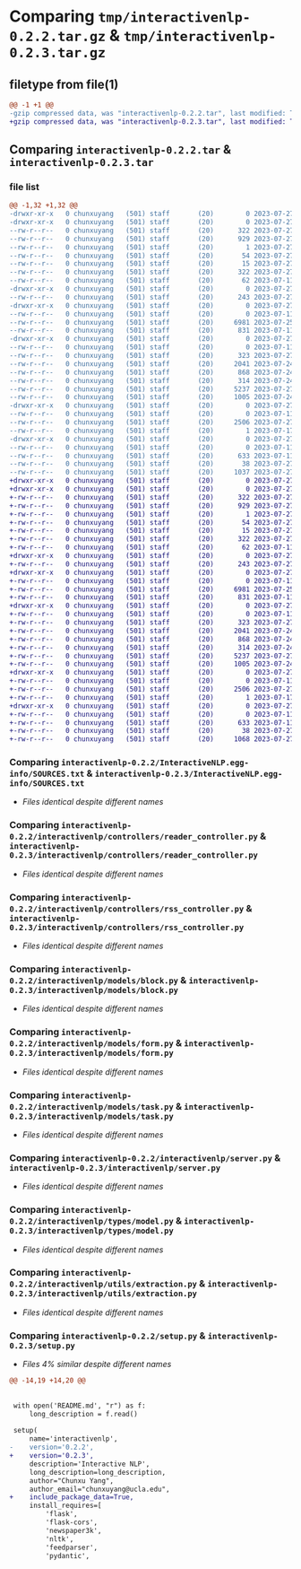 # Comparing `tmp/interactivenlp-0.2.2.tar.gz` & `tmp/interactivenlp-0.2.3.tar.gz`

## filetype from file(1)

```diff
@@ -1 +1 @@
-gzip compressed data, was "interactivenlp-0.2.2.tar", last modified: Thu Jul 27 00:15:19 2023, max compression
+gzip compressed data, was "interactivenlp-0.2.3.tar", last modified: Thu Jul 27 00:20:37 2023, max compression
```

## Comparing `interactivenlp-0.2.2.tar` & `interactivenlp-0.2.3.tar`

### file list

```diff
@@ -1,32 +1,32 @@
-drwxr-xr-x   0 chunxuyang   (501) staff       (20)        0 2023-07-27 00:15:19.637113 interactivenlp-0.2.2/
-drwxr-xr-x   0 chunxuyang   (501) staff       (20)        0 2023-07-27 00:15:19.632659 interactivenlp-0.2.2/InteractiveNLP.egg-info/
--rw-r--r--   0 chunxuyang   (501) staff       (20)      322 2023-07-27 00:15:19.000000 interactivenlp-0.2.2/InteractiveNLP.egg-info/PKG-INFO
--rw-r--r--   0 chunxuyang   (501) staff       (20)      929 2023-07-27 00:15:19.000000 interactivenlp-0.2.2/InteractiveNLP.egg-info/SOURCES.txt
--rw-r--r--   0 chunxuyang   (501) staff       (20)        1 2023-07-27 00:15:19.000000 interactivenlp-0.2.2/InteractiveNLP.egg-info/dependency_links.txt
--rw-r--r--   0 chunxuyang   (501) staff       (20)       54 2023-07-27 00:15:19.000000 interactivenlp-0.2.2/InteractiveNLP.egg-info/requires.txt
--rw-r--r--   0 chunxuyang   (501) staff       (20)       15 2023-07-27 00:15:19.000000 interactivenlp-0.2.2/InteractiveNLP.egg-info/top_level.txt
--rw-r--r--   0 chunxuyang   (501) staff       (20)      322 2023-07-27 00:15:19.636981 interactivenlp-0.2.2/PKG-INFO
--rw-r--r--   0 chunxuyang   (501) staff       (20)       62 2023-07-11 20:32:46.000000 interactivenlp-0.2.2/README.md
-drwxr-xr-x   0 chunxuyang   (501) staff       (20)        0 2023-07-27 00:15:19.633073 interactivenlp-0.2.2/interactivenlp/
--rw-r--r--   0 chunxuyang   (501) staff       (20)      243 2023-07-27 00:06:13.000000 interactivenlp-0.2.2/interactivenlp/__init__.py
-drwxr-xr-x   0 chunxuyang   (501) staff       (20)        0 2023-07-27 00:15:19.634129 interactivenlp-0.2.2/interactivenlp/controllers/
--rw-r--r--   0 chunxuyang   (501) staff       (20)        0 2023-07-11 20:32:46.000000 interactivenlp-0.2.2/interactivenlp/controllers/__init__.py
--rw-r--r--   0 chunxuyang   (501) staff       (20)     6981 2023-07-25 19:46:01.000000 interactivenlp-0.2.2/interactivenlp/controllers/reader_controller.py
--rw-r--r--   0 chunxuyang   (501) staff       (20)      831 2023-07-11 20:32:46.000000 interactivenlp-0.2.2/interactivenlp/controllers/rss_controller.py
-drwxr-xr-x   0 chunxuyang   (501) staff       (20)        0 2023-07-27 00:15:19.635749 interactivenlp-0.2.2/interactivenlp/models/
--rw-r--r--   0 chunxuyang   (501) staff       (20)        0 2023-07-11 20:32:46.000000 interactivenlp-0.2.2/interactivenlp/models/__init__.py
--rw-r--r--   0 chunxuyang   (501) staff       (20)      323 2023-07-27 00:08:58.000000 interactivenlp-0.2.2/interactivenlp/models/article.py
--rw-r--r--   0 chunxuyang   (501) staff       (20)     2041 2023-07-24 20:16:58.000000 interactivenlp-0.2.2/interactivenlp/models/block.py
--rw-r--r--   0 chunxuyang   (501) staff       (20)      868 2023-07-24 23:42:14.000000 interactivenlp-0.2.2/interactivenlp/models/form.py
--rw-r--r--   0 chunxuyang   (501) staff       (20)      314 2023-07-24 19:14:33.000000 interactivenlp-0.2.2/interactivenlp/models/rss.py
--rw-r--r--   0 chunxuyang   (501) staff       (20)     5237 2023-07-27 00:09:23.000000 interactivenlp-0.2.2/interactivenlp/models/task.py
--rw-r--r--   0 chunxuyang   (501) staff       (20)     1005 2023-07-24 19:17:35.000000 interactivenlp-0.2.2/interactivenlp/server.py
-drwxr-xr-x   0 chunxuyang   (501) staff       (20)        0 2023-07-27 00:15:19.636340 interactivenlp-0.2.2/interactivenlp/types/
--rw-r--r--   0 chunxuyang   (501) staff       (20)        0 2023-07-11 20:32:46.000000 interactivenlp-0.2.2/interactivenlp/types/__init__.py
--rw-r--r--   0 chunxuyang   (501) staff       (20)     2506 2023-07-27 00:08:26.000000 interactivenlp-0.2.2/interactivenlp/types/model.py
--rw-r--r--   0 chunxuyang   (501) staff       (20)        1 2023-07-17 20:45:05.000000 interactivenlp-0.2.2/interactivenlp/types/server.py
-drwxr-xr-x   0 chunxuyang   (501) staff       (20)        0 2023-07-27 00:15:19.636656 interactivenlp-0.2.2/interactivenlp/utils/
--rw-r--r--   0 chunxuyang   (501) staff       (20)        0 2023-07-11 20:32:46.000000 interactivenlp-0.2.2/interactivenlp/utils/__init__.py
--rw-r--r--   0 chunxuyang   (501) staff       (20)      633 2023-07-11 20:32:46.000000 interactivenlp-0.2.2/interactivenlp/utils/extraction.py
--rw-r--r--   0 chunxuyang   (501) staff       (20)       38 2023-07-27 00:15:19.637159 interactivenlp-0.2.2/setup.cfg
--rw-r--r--   0 chunxuyang   (501) staff       (20)     1037 2023-07-27 00:15:03.000000 interactivenlp-0.2.2/setup.py
+drwxr-xr-x   0 chunxuyang   (501) staff       (20)        0 2023-07-27 00:20:37.956711 interactivenlp-0.2.3/
+drwxr-xr-x   0 chunxuyang   (501) staff       (20)        0 2023-07-27 00:20:37.952870 interactivenlp-0.2.3/InteractiveNLP.egg-info/
+-rw-r--r--   0 chunxuyang   (501) staff       (20)      322 2023-07-27 00:20:37.000000 interactivenlp-0.2.3/InteractiveNLP.egg-info/PKG-INFO
+-rw-r--r--   0 chunxuyang   (501) staff       (20)      929 2023-07-27 00:20:37.000000 interactivenlp-0.2.3/InteractiveNLP.egg-info/SOURCES.txt
+-rw-r--r--   0 chunxuyang   (501) staff       (20)        1 2023-07-27 00:20:37.000000 interactivenlp-0.2.3/InteractiveNLP.egg-info/dependency_links.txt
+-rw-r--r--   0 chunxuyang   (501) staff       (20)       54 2023-07-27 00:20:37.000000 interactivenlp-0.2.3/InteractiveNLP.egg-info/requires.txt
+-rw-r--r--   0 chunxuyang   (501) staff       (20)       15 2023-07-27 00:20:37.000000 interactivenlp-0.2.3/InteractiveNLP.egg-info/top_level.txt
+-rw-r--r--   0 chunxuyang   (501) staff       (20)      322 2023-07-27 00:20:37.956603 interactivenlp-0.2.3/PKG-INFO
+-rw-r--r--   0 chunxuyang   (501) staff       (20)       62 2023-07-11 20:32:46.000000 interactivenlp-0.2.3/README.md
+drwxr-xr-x   0 chunxuyang   (501) staff       (20)        0 2023-07-27 00:20:37.953232 interactivenlp-0.2.3/interactivenlp/
+-rw-r--r--   0 chunxuyang   (501) staff       (20)      243 2023-07-27 00:06:13.000000 interactivenlp-0.2.3/interactivenlp/__init__.py
+drwxr-xr-x   0 chunxuyang   (501) staff       (20)        0 2023-07-27 00:20:37.954170 interactivenlp-0.2.3/interactivenlp/controllers/
+-rw-r--r--   0 chunxuyang   (501) staff       (20)        0 2023-07-11 20:32:46.000000 interactivenlp-0.2.3/interactivenlp/controllers/__init__.py
+-rw-r--r--   0 chunxuyang   (501) staff       (20)     6981 2023-07-25 19:46:01.000000 interactivenlp-0.2.3/interactivenlp/controllers/reader_controller.py
+-rw-r--r--   0 chunxuyang   (501) staff       (20)      831 2023-07-11 20:32:46.000000 interactivenlp-0.2.3/interactivenlp/controllers/rss_controller.py
+drwxr-xr-x   0 chunxuyang   (501) staff       (20)        0 2023-07-27 00:20:37.955467 interactivenlp-0.2.3/interactivenlp/models/
+-rw-r--r--   0 chunxuyang   (501) staff       (20)        0 2023-07-11 20:32:46.000000 interactivenlp-0.2.3/interactivenlp/models/__init__.py
+-rw-r--r--   0 chunxuyang   (501) staff       (20)      323 2023-07-27 00:08:58.000000 interactivenlp-0.2.3/interactivenlp/models/article.py
+-rw-r--r--   0 chunxuyang   (501) staff       (20)     2041 2023-07-24 20:16:58.000000 interactivenlp-0.2.3/interactivenlp/models/block.py
+-rw-r--r--   0 chunxuyang   (501) staff       (20)      868 2023-07-24 23:42:14.000000 interactivenlp-0.2.3/interactivenlp/models/form.py
+-rw-r--r--   0 chunxuyang   (501) staff       (20)      314 2023-07-24 19:14:33.000000 interactivenlp-0.2.3/interactivenlp/models/rss.py
+-rw-r--r--   0 chunxuyang   (501) staff       (20)     5237 2023-07-27 00:09:23.000000 interactivenlp-0.2.3/interactivenlp/models/task.py
+-rw-r--r--   0 chunxuyang   (501) staff       (20)     1005 2023-07-24 19:17:35.000000 interactivenlp-0.2.3/interactivenlp/server.py
+drwxr-xr-x   0 chunxuyang   (501) staff       (20)        0 2023-07-27 00:20:37.956043 interactivenlp-0.2.3/interactivenlp/types/
+-rw-r--r--   0 chunxuyang   (501) staff       (20)        0 2023-07-11 20:32:46.000000 interactivenlp-0.2.3/interactivenlp/types/__init__.py
+-rw-r--r--   0 chunxuyang   (501) staff       (20)     2506 2023-07-27 00:08:26.000000 interactivenlp-0.2.3/interactivenlp/types/model.py
+-rw-r--r--   0 chunxuyang   (501) staff       (20)        1 2023-07-17 20:45:05.000000 interactivenlp-0.2.3/interactivenlp/types/server.py
+drwxr-xr-x   0 chunxuyang   (501) staff       (20)        0 2023-07-27 00:20:37.956343 interactivenlp-0.2.3/interactivenlp/utils/
+-rw-r--r--   0 chunxuyang   (501) staff       (20)        0 2023-07-11 20:32:46.000000 interactivenlp-0.2.3/interactivenlp/utils/__init__.py
+-rw-r--r--   0 chunxuyang   (501) staff       (20)      633 2023-07-11 20:32:46.000000 interactivenlp-0.2.3/interactivenlp/utils/extraction.py
+-rw-r--r--   0 chunxuyang   (501) staff       (20)       38 2023-07-27 00:20:37.956753 interactivenlp-0.2.3/setup.cfg
+-rw-r--r--   0 chunxuyang   (501) staff       (20)     1068 2023-07-27 00:20:33.000000 interactivenlp-0.2.3/setup.py
```

### Comparing `interactivenlp-0.2.2/InteractiveNLP.egg-info/SOURCES.txt` & `interactivenlp-0.2.3/InteractiveNLP.egg-info/SOURCES.txt`

 * *Files identical despite different names*

### Comparing `interactivenlp-0.2.2/interactivenlp/controllers/reader_controller.py` & `interactivenlp-0.2.3/interactivenlp/controllers/reader_controller.py`

 * *Files identical despite different names*

### Comparing `interactivenlp-0.2.2/interactivenlp/controllers/rss_controller.py` & `interactivenlp-0.2.3/interactivenlp/controllers/rss_controller.py`

 * *Files identical despite different names*

### Comparing `interactivenlp-0.2.2/interactivenlp/models/block.py` & `interactivenlp-0.2.3/interactivenlp/models/block.py`

 * *Files identical despite different names*

### Comparing `interactivenlp-0.2.2/interactivenlp/models/form.py` & `interactivenlp-0.2.3/interactivenlp/models/form.py`

 * *Files identical despite different names*

### Comparing `interactivenlp-0.2.2/interactivenlp/models/task.py` & `interactivenlp-0.2.3/interactivenlp/models/task.py`

 * *Files identical despite different names*

### Comparing `interactivenlp-0.2.2/interactivenlp/server.py` & `interactivenlp-0.2.3/interactivenlp/server.py`

 * *Files identical despite different names*

### Comparing `interactivenlp-0.2.2/interactivenlp/types/model.py` & `interactivenlp-0.2.3/interactivenlp/types/model.py`

 * *Files identical despite different names*

### Comparing `interactivenlp-0.2.2/interactivenlp/utils/extraction.py` & `interactivenlp-0.2.3/interactivenlp/utils/extraction.py`

 * *Files identical despite different names*

### Comparing `interactivenlp-0.2.2/setup.py` & `interactivenlp-0.2.3/setup.py`

 * *Files 4% similar despite different names*

```diff
@@ -14,19 +14,20 @@
 
 
 with open('README.md', "r") as f:
     long_description = f.read()
 
 setup(
     name='interactivenlp',
-    version='0.2.2',
+    version='0.2.3',
     description='Interactive NLP',
     long_description=long_description,
     author="Chunxu Yang",
     author_email="chunxuyang@ucla.edu",
+    include_package_data=True,
     install_requires=[
         'flask',
         'flask-cors',
         'newspaper3k',
         'nltk',
         'feedparser',
         'pydantic',
```

